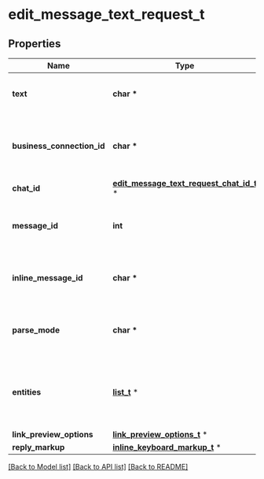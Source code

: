 # edit_message_text_request_t

## Properties
Name | Type | Description | Notes
------------ | ------------- | ------------- | -------------
**text** | **char \*** | New text of the message, 1-4096 characters after entities parsing | 
**business_connection_id** | **char \*** | Unique identifier of the business connection on behalf of which the message to be edited was sent | [optional] 
**chat_id** | [**edit_message_text_request_chat_id_t**](edit_message_text_request_chat_id.md) \* |  | [optional] 
**message_id** | **int** | Required if *inline\\_message\\_id* is not specified. Identifier of the message to edit | [optional] 
**inline_message_id** | **char \*** | Required if *chat\\_id* and *message\\_id* are not specified. Identifier of the inline message | [optional] 
**parse_mode** | **char \*** | Mode for parsing entities in the message text. See [formatting options](https://core.telegram.org/bots/api/#formatting-options) for more details. | [optional] 
**entities** | [**list_t**](message_entity.md) \* | A JSON-serialized list of special entities that appear in message text, which can be specified instead of *parse\\_mode* | [optional] 
**link_preview_options** | [**link_preview_options_t**](link_preview_options.md) \* |  | [optional] 
**reply_markup** | [**inline_keyboard_markup_t**](inline_keyboard_markup.md) \* |  | [optional] 

[[Back to Model list]](../README.md#documentation-for-models) [[Back to API list]](../README.md#documentation-for-api-endpoints) [[Back to README]](../README.md)


